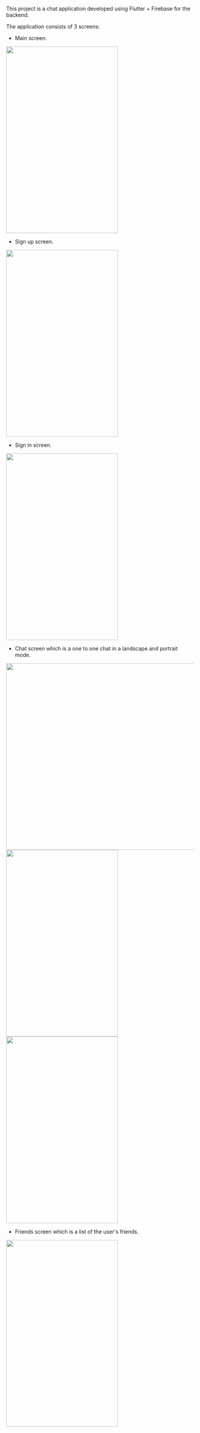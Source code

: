 This project is a chat application developed using Flutter + Firebase for the backend.

The application consists of 3 screens: 
* Main screen.
<img src="assets/images/chat2.jpeg" width=300 height=500>

* Sign up screen.
<img src="assets/images/chat3.jpeg" width=300 height=500>

* Sign in screen.
<img src="assets/images/chat4.jpeg" width=300 height=500>

* Chat screen which is a one to one chat in a landscape and portrait mode.
<img src="assets/images/chat1.jpeg" width=700 height=500>
<img src="assets/images/chat5.jpeg" width=300 height=500>
<img src="assets/images/chat6.jpeg" width=300 height=500>

* Friends screen which is a list of the user's friends.
<img src="assets/images/chat7.jpeg" width=300 height=500>
